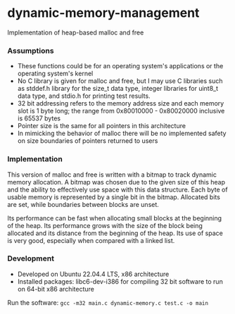 # dynamic-memory-management
Implementation of heap-based malloc and free 

### Assumptions
- These functions could be for an operating system's applications or the operating system's kernel
- No C library is given for malloc and free, but I may use C libraries such as stddef.h library for the size_t data type, integer libraries for uint8_t data type, and stdio.h for printing test results.
- 32 bit addressing refers to the memory address size and each memory slot is 1 byte long; the range from 0x80010000 - 0x80020000 inclusive is 65537 bytes
- Pointer size is the same for all pointers in this architecture
- In mimicking the behavior of malloc there will be no implemented safety on size boundaries of pointers returned to users

### Implementation
This version of malloc and free is written with a bitmap to track dynamic memory allocation. A bitmap was chosen due to the given size of this heap and the ability to effectively use space with this data structure. Each byte of usable memory is represented by a single bit in the bitmap. Allocated bits are set, while boundaries between blocks are unset. 

Its performance can be fast when allocating small blocks at the beginning of the heap. Its performance grows with the size of the block being allocated and its distance from the beginning of the heap. Its use of space is very good, especially when compared with a linked list. 


### Development
- Developed on Ubuntu 22.04.4 LTS, x86 architecture
- Installed packages: libc6-dev-i386 for compiling 32 bit software to run on 64-bit x86 architecture

Run the software: ```gcc -m32 main.c dynamic-memory.c test.c -o main```
